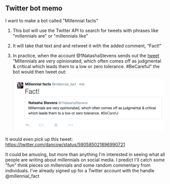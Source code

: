 ## Twitter bot memo

I want to make a bot called "Millennial facts" 

1. This bot will use the Twitter API to search for tweets with phrases like "millennials are" or "millennials like" 

2. It will take that text and and retweet it with the added comment, “Fact!” 

3. In practice, when the account @1NatashaStevens sends out the [tweet](https://twitter.com/1NatashaStevens/status/587820884603318273) “Millennials are very opinionated, which often comes off as judgmental & critical which leads them to a low or zero tolerance. #BeCareful” the bot would then tweet out:

	![](twitter-ss.png)

It would even pick up this tweet: https://twitter.com/dancow/status/590585021896990721

It could be amusing, but more than anything I'm interested in seeing what all people are writing about millennials on social media. I predict I'll catch some "fun" think pieces on millennials and some random commentary from individuals. I’ve already signed up for a Twitter account with the handle @millennial_fact